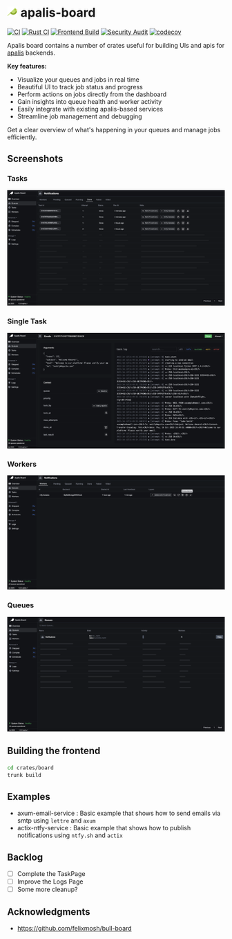 # <img alt="apalis-board" src="screenshots/logo.svg" width="24px" /> apalis-board

[![CI](https://github.com/apalis-dev/apalis-board/workflows/All%20Checks/badge.svg)](https://github.com/apalis-dev/apalis-board/actions/workflows/ci.yml)
[![Rust CI](https://github.com/apalis-dev/apalis-board/workflows/Rust%20CI/badge.svg)](https://github.com/apalis-dev/apalis-board/actions/workflows/rust-ci.yml)
[![Frontend Build](https://github.com/apalis-dev/apalis-board/workflows/Frontend%20Build/badge.svg)](https://github.com/apalis-dev/apalis-board/actions/workflows/frontend-build.yml)
[![Security Audit](https://github.com/apalis-dev/apalis-board/workflows/Security%20Audit/badge.svg)](https://github.com/apalis-dev/apalis-board/actions/workflows/security.yml)
[![codecov](https://codecov.io/gh/apalis-dev/apalis-board/branch/master/graph/badge.svg)](https://codecov.io/gh/apalis-dev/apalis-board)

Apalis board contains a number of crates useful for building UIs and apis for [apalis](https://github.com/geofmureithi/apalis) backends.


**Key features:**
- Visualize your queues and jobs in real time
- Beautiful UI to track job status and progress
- Perform actions on jobs directly from the dashboard
- Gain insights into queue health and worker activity
- Easily integrate with existing apalis-based services
- Streamline job management and debugging

Get a clear overview of what's happening in your queues and manage jobs efficiently.

## Screenshots

### Tasks

![Tasks](screenshots/tasks.png)

### Single Task

![Tasks](screenshots/task.png)

### Workers

![Workers](screenshots/workers.png)

### Queues

![Queues](screenshots/queues.png)

## Building the frontend

```sh
cd crates/board
trunk build
```

## Examples

- axum-email-service : Basic example that shows how to send emails via smtp using `lettre` and `axum`
- actix-ntfy-service : Basic example that shows how to publish notifications using `ntfy.sh` and `actix`

## Backlog

- [ ] Complete the TaskPage
- [ ] Improve the Logs Page
- [ ] Some more cleanup?

## Acknowledgments
- https://github.com/felixmosh/bull-board

